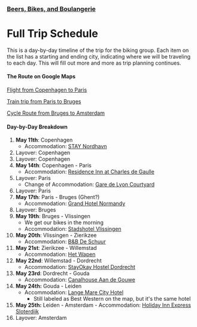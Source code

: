 ### [Beers, Bikes, and Boulangerie](Overview.md)

# Full Trip Schedule
This is a day-by-day timeline of the trip for the biking group. Each item on the list has a starting and ending city, indicating where we will be traveling to each day. This will fill out more and more as trip planning continues.

#### The Route on Google Maps

[Flight from Copenhagen to Paris](https://www.google.com/maps/dir/Copenhagen,+Denmark/Paris,+France/@52.0421116,3.9907007,6.25z/data=!4m15!4m14!1m5!1m1!1s0x4652533c5c803d23:0x4dd7edde69467b8!2m2!1d12.5683372!2d55.6760968!1m5!1m1!1s0x47e66e1f06e2b70f:0x40b82c3688c9460!2m2!1d2.3522219!2d48.856614!3e4!4e1)

[Train trip from Paris to Bruges](https://www.google.com/maps/dir/Paris,+France/Bruges,+Belgium/@49.8406712,3.4000694,8z/data=!4m15!4m14!1m5!1m1!1s0x47e66e1f06e2b70f:0x40b82c3688c9460!2m2!1d2.3522219!2d48.856614!1m5!1m1!1s0x47c350d0c11e420d:0x1aa2f35ac8834df7!2m2!1d3.2247552!2d51.2091807!3e0!4e1)

[Cycle Route from Bruges to Amsterdam](https://www.google.com/maps/dir/Bruges,+Belgium/Vlissingen,+Netherlands/Zierikzee,+Netherlands/Willemstad,+Netherlands/Papendrecht,+Netherlands/Rotterdam,+Netherlands/Gouda,+Netherlands/Amsterdam,+Netherlands/@51.6356336,4.3544087,9z/data=!4m51!4m50!1m5!1m1!1s0x47c350d0c11e420d:0x1aa2f35ac8834df7!2m2!1d3.2247552!2d51.2091807!1m5!1m1!1s0x47c499eddc5a203d:0x88182e73f1865efb!2m2!1d3.5709125!2d51.4536672!1m5!1m1!1s0x47c45f89cb2d4b3d:0xf722f31927b46eed!2m2!1d3.9184977!2d51.6501218!1m5!1m1!1s0x47c43bff78254867:0xa07efca5fb1568e9!2m2!1d4.4379073!2d51.6919469!1m5!1m1!1s0x47c42945ff78fd7d:0x352688697d2caeb7!2m2!1d4.6941834!2d51.8424811!1m5!1m1!1s0x47c5b7605f54c47d:0x5229bbac955e4b85!2m2!1d4.4777326!2d51.9244201!1m5!1m1!1s0x47c5d6abf5be06cb:0x52baf414500565a3!2m2!1d4.7104633!2d52.0115205!1m5!1m1!1s0x47c63fb5949a7755:0x6600fd4cb7c0af8d!2m2!1d4.9041389!2d52.3675734!3e1!4e1)

#### Day-by-Day Breakdown

1. **May 11th**: Copenhagen
	- Accommodation: [STAY Nordhavn](https://www.google.com/maps/place/STAY+Nordhavn/@55.7090262,12.5919362,17z/data=!3m1!4b1!4m8!3m7!1s0x4652536f63fd62f7:0x416d1e39a4535976!5m2!4m1!1i2!8m2!3d55.7090232!4d12.5941249)
2. Layover: Copenhagen
3. Layover: Copenhagen
4. **May 14th**: Copenhagen - Paris
	- Accommodation: [Residence Inn at Charles de Gaulle](https://www.google.com/maps/place/Residence+Inn+by+Marriott+Paris+Charles+de+Gaulle+Central+Airport/@49.0085254,2.5492476,17.75z/data=!4m8!3m7!1s0x47e615e99c8100e1:0x37471713b70df14d!5m2!4m1!1i2!8m2!3d49.0086145!4d2.5492074)
5. Layover: Paris
	- Change of Accommodation: [Gare de Lyon Courtyard](https://www.google.com/maps/place/Courtyard+by+Marriott+Paris+Gare+de+Lyon/@48.8490825,2.366516,15.5z/data=!4m8!3m7!1s0x47e6721ca8d17de9:0x7a5a6955cce83c07!5m2!4m1!1i2!8m2!3d48.8451267!4d2.3712969)
6. Layover: Paris
7. **May 17th**: Paris - Bruges (Ghent?)
	- Accommodation: [Grand Hotel Normandy](https://www.google.com/maps/place/Grand+Hotel+Normandy/@51.208436,3.2293056,15.57z/data=!4m9!3m8!1s0x47c350d8318bfffd:0x1451f31c63d31a37!5m2!4m1!1i2!8m2!3d51.2078813!4d3.2153783!16s%2Fg%2F11rfp8h767)
8. Layover: Bruges
9. **May 19th**: Bruges - Vlissingen
	- We get our bikes in the morning
	- Accommodation: [Stadshotel Vlissingen](https://www.google.com/maps/place/Stadshotel+Vlissingen/@51.4432525,3.571842,17z/data=!3m1!4b1!4m8!3m7!1s0x47c49969cb48777b:0x51d901928427c2d9!5m2!4m1!1i2!8m2!3d51.4432492!4d3.5740307)
10. **May 20th**: Vlissingen - Zierikzee
	- Accommodation: [B&B De Schuur](https://www.google.com/maps/place/B%26B+De+Schuur/@51.6480168,3.9141933,17z/data=!3m1!4b1!4m8!3m7!1s0x47c4f5636ff67715:0xf3e3fde84713e69a!5m2!4m1!1i2!8m2!3d51.6479732!4d3.9163711)
11. **May 21st**: Zierikzee - Willemstad
	- Accommodation: [Het Wapen](https://www.google.com/maps/place/Het+Wapen+%7C+Willemstad/@51.6943437,4.4398815,209m/data=!3m1!1e3!4m8!3m7!1s0x47c43957f5714003:0xc91d83bf21221cb1!5m2!4m1!1i2!8m2!3d51.6945279!4d4.4398881!5m1!1e3)
12. **May 22nd**: Willemstad - Dordrecht
	- Accommodation: [StayOkay Hostel Dordrecht](https://www.google.com/maps/place/Stayokay+Hostel+Dordrecht/@51.7993226,4.7594223,13.75z/data=!4m8!3m7!1s0x47c429c6096763af:0x1745506f814e76d4!5m2!4m1!1i2!8m2!3d51.8104041!4d4.751512)
13. **May 23rd**: Dordrecht - Gouda
	- Accommodation: [Canalhouse Aan de Gouwe](https://www.google.com/maps/place/Canalhouse+Aan+de+Gouwe/@52.0090055,4.7121718,17z/data=!4m8!3m7!1s0x47c5d4031aebffff:0xf6bba778284bc140!5m2!4m1!1i2!8m2!3d52.0091084!4d4.7115929)
14. **May 24th:** Gouda - Leiden
	- Accommodation: [Lange Mare City Hotel](https://www.google.com/maps/place/Best+Western+City+Hotel+Leiden/@52.161855,4.4910851,17.3z/data=!4m18!1m8!3m7!1s0x47c5c692d3815259:0x16c2a9b426d73e7a!2sLange+Mare,+Leiden,+Netherlands!3b1!8m2!3d52.161253!4d4.4904366!16s%2Fg%2F121vxpr_!3m8!1s0x47c5c6ecd69dadc1:0x6502bc4fb3515802!5m2!4m1!1i2!8m2!3d52.161969!4d4.4900556!16s%2Fg%2F11xfslwmf)
		- Still labeled as Best Western on the map, but it's the same hotel
15.  **May 25th:** Leiden - Amsterdam
	- Accommodation: [Holiday Inn Express Sloterdijk](https://www.google.com/maps/place/Holiday+Inn+Express+Amsterdam+-+Sloterdijk+Station,+an+IHG+Hotel/@52.3892744,4.8440194,15.79z/data=!4m9!3m8!1s0x47c5e2592e8d5425:0xb3b7fd7dcd2ccc6b!5m2!4m1!1i2!8m2!3d52.3883453!4d4.8375615!16s%2Fg%2F1tl0wjm1)
16. Layover: Amsterdam